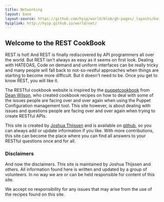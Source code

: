 ```yaml
---
title: Networking
layout: base
layout-source: https://github.com/hyip/world/blob/gh-pages/_layouts/base.html
hyiplink: http://hyip.github.io/world/net/
---
```

<h2 id='welcome_to_the_rest_cookbook'>Welcome to the REST CookBook</h2>

<p>REST is hot! And REST is finally rediscovered by API programmers all over the world. But REST isn't always as easy
    as it seems on first look. Dealing with HATEOAS, Code on demand and uniform interfaces can be really tricky and many
    people will fall back to not-so-restful approaches when things are starting to become more difficult. But it doesn't
    need to be. Once you get to know REST, you will like it.</p>

<p>The RESTful cookbook website is inspired by the <a href="http://www.puppetcookbook.com">puppetcookbook</a> from
    <a href="http://unixdaemon.net">Dean Wilson</a>, who created cookbook recipes on how to deal with some of the
    issues people are facing over and over again when using the Puppet Configuration management tool. This site however,
    is about dealing with issues and questions people are facing over and over again when trying to create RESTful APIs.</p>

<p>This site is created by <a href="https://adayinthelifeof.nl">Joshua Thijssen</a> and is available on
    <a href="http://github.com/restcookbook/restcookbook">github</a>, so you can always add or update information if you
    like. With more contributions, this site can become the place where you can find all answers to your RESTful questions
    once and for all.</p>

<h3 id='disclaimers'>Disclaimers</h3>

<p>And now the disclaimers. This site is maintained by Joshua Thijssen and others. All information found here is
    written and updated by a group of volunteers. In no way we are or can be held responsible for content of this
    site.</p>

<p>We accept no responsibility for any issues that may arise from the use of the recipes found on this site.</p>
